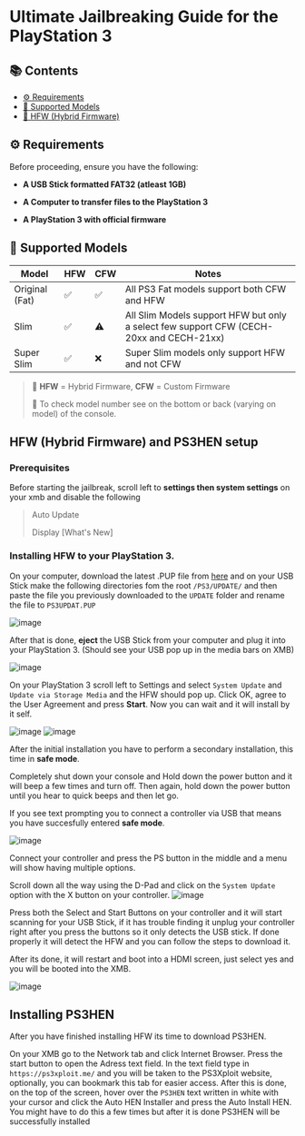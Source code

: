# Ultimate Jailbreaking Guide for the PlayStation 3

## 📚 Contents

- [⚙️ Requirements](https://github.com/karizzmaa/PS3-Jailbreak-Guide#️-requirements)
- [🧠 Supported Models](https://github.com/karizzmaa/PS3-Jailbreak-Guide#-supported-models)
- [🔧 HFW (Hybrid Firmware)](https://github.com/karizzmaa/PS3-Jailbreak-Guide#hfw-hybrid-firmware)

## ⚙️ Requirements
Before proceeding, ensure you have the following:

- **A USB Stick formatted FAT32 (atleast 1GB)**

- **A Computer to transfer files to the PlayStation 3**

- **A PlayStation 3 with official firmware**

## 🧠 Supported Models

| Model       | HFW   | CFW   | Notes                        |
|-------------|-------|-------|------------------------------|
| Original (Fat)     |✅|✅|All PS3 Fat models support both CFW and HFW|
| Slim     |✅|⚠️|All Slim Models support HFW but only a select few support CFW (CECH-20xx and CECH-21xx)|
| Super Slim     |✅|❌|Super Slim models only support HFW and not CFW|

> 📌 **HFW** = Hybrid Firmware, **CFW** = Custom Firmware
> 
> 📌 To check model number see on the bottom or back (varying on model) of the console.


## HFW (Hybrid Firmware) and PS3HEN setup

### Prerequisites 
Before starting the jailbreak, scroll left to **settings then system settings** on your xmb and disable the following
> Auto Update
> 
> Display [What's New]

### Installing HFW to your PlayStation 3.

On your computer, download the latest .PUP file from [here](https://www.ps3xploit.me/firmware/hfw/HFW_4.92.1_PS3UPDAT.PUP) and on your USB Stick make the following directories fom the root ```/PS3/UPDATE/``` and then paste the file you previously downloaded to the ```UPDATE``` folder and rename the file to ```PS3UPDAT.PUP```

![image](https://github.com/user-attachments/assets/28e18872-1a5b-46ae-8db0-032ce8b8109c)


After that is done, **eject** the USB Stick from your computer and plug it into your PlayStation 3. (Should see your USB pop up in the media bars on XMB)

![image](https://github.com/user-attachments/assets/b56b7c88-57c0-4555-8f05-c74ef1f4c5e9)

On your PlayStation 3 scroll left to Settings and select ```System Update``` and ```Update via Storage Media``` and the HFW should pop up. Click OK, agree to the User Agreement and press **Start**. Now you can wait and it will install by it self.

![image](https://github.com/user-attachments/assets/79792165-2155-4b04-ba32-718c194363c6)      ![image](https://github.com/user-attachments/assets/57489924-afa6-4375-9339-20ccb52e91d3)


After the initial installation you have to perform a secondary installation, this time in **safe mode**.

Completely shut down your console and Hold down the power button and it will beep a few times and turn off.
Then again, hold down the power button until you hear to quick beeps and then let go.

If you see text prompting you to connect a controller via USB that means you have succesfully entered **safe mode**.

![image](https://github.com/user-attachments/assets/973035cd-204c-4e26-947f-68f39438c71b)

Connect your controller and press the PS button in the middle and a menu will show having multiple options.

Scroll down all the way using the D-Pad and click on the ```System Update``` option with the X button on your controller.
![image](https://github.com/user-attachments/assets/5e233b81-a633-4963-bc47-25fa333f0257)

Press both the Select and Start Buttons on your controller and it will start scanning for your USB Stick, if it has trouble finding it unplug your controller right after you press the buttons so it only detects the USB stick. If done properly it will detect the HFW and you can follow the steps to download it.

After its done, it will restart and boot into a HDMI screen, just select yes and you will be booted into the XMB.

![image](https://github.com/user-attachments/assets/1668dbc4-0fb0-4860-8f46-e98186879639)

## Installing PS3HEN
After you have finished installing HFW its time to download PS3HEN.

On your XMB go to the Network tab and click Internet Browser.
Press the start button to open the Adress text field.
In the text field type in  ```https://ps3xploit.me/``` and you will be taken to the PS3Xploit website, optionally, you can bookmark this tab for easier access.
After this is done, on the top of the screen, hover over the ```PS3HEN``` text written in white with your cursor and click the Auto HEN Installer and press the Auto Install HEN. You might have to do this a few times but after it is done PS3HEN will be successfully installed
